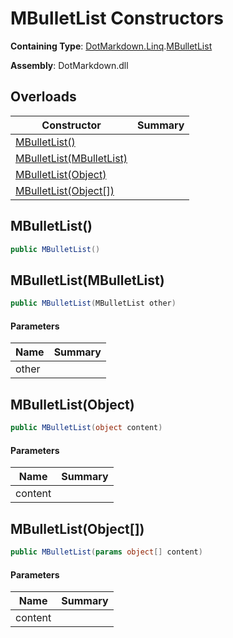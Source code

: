 # MBulletList Constructors

**Containing Type**: [DotMarkdown.Linq](../../README.md)\.[MBulletList](../README.md)

**Assembly**: DotMarkdown\.dll

## Overloads

| Constructor | Summary |
| ----------- | ------- |
| [MBulletList()](#DotMarkdown_Linq_MBulletList__ctor) | |
| [MBulletList(MBulletList)](#DotMarkdown_Linq_MBulletList__ctor_DotMarkdown_Linq_MBulletList_) | |
| [MBulletList(Object)](#DotMarkdown_Linq_MBulletList__ctor_System_Object_) | |
| [MBulletList(Object\[\])](#DotMarkdown_Linq_MBulletList__ctor_System_Object___) | |

## MBulletList\(\)<a name="DotMarkdown_Linq_MBulletList__ctor"></a>

```csharp
public MBulletList()
```

## MBulletList\(MBulletList\)<a name="DotMarkdown_Linq_MBulletList__ctor_DotMarkdown_Linq_MBulletList_"></a>

```csharp
public MBulletList(MBulletList other)
```

#### Parameters

| Name | Summary |
| ---- | ------- |
| other | |

## MBulletList\(Object\)<a name="DotMarkdown_Linq_MBulletList__ctor_System_Object_"></a>

```csharp
public MBulletList(object content)
```

#### Parameters

| Name | Summary |
| ---- | ------- |
| content | |

## MBulletList\(Object\[\]\)<a name="DotMarkdown_Linq_MBulletList__ctor_System_Object___"></a>

```csharp
public MBulletList(params object[] content)
```

#### Parameters

| Name | Summary |
| ---- | ------- |
| content | |

